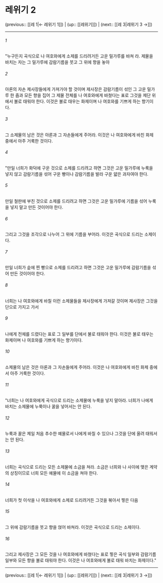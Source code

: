 # 레위기 2

(previous:: [[레 1|← 레위기 1]]) | (up:: [[레위기]]) | (next:: [[레 3|레위기 3 →]])

***




###### 1 

"누구든지 곡식으로 나 여호와에게 소제를 드리려거든 고운 밀가루를 바쳐 라. 제물을 바치는 자는 그 밀가루에 감람기름을 붓고 그 위에 향을 놓아 



###### 2 

아론의 자손 제사장들에게 가져가야 할 것이며 제사장은 감람기름이 섞인 그 고운 밀가루 한 줌과 모든 향을 집어 그 제물 전체를 나 여호와에게 바쳤다는 표로 그것을 제단 위에서 불로 태워야 한다. 이것은 불로 태우는 화제이며 나 여호와를 기쁘게 하는 향기이다. 



###### 3 

그 소제물의 남은 것은 아론과 그 자손들에게 주어라. 이것은 나 여호와에게 바친 화제 중에서 아주 거룩한 것이다. 



###### 4 

"만일 너희가 화덕에 구운 것으로 소제를 드리려고 하면 그것은 고운 밀가루에 누룩을 넣지 않고 감람기름을 섞어 구운 빵이나 감람기름을 발라 구운 얇은 과자여야 한다. 



###### 5 

만일 철판에 부친 것으로 소제를 드리려고 하면 그것은 고운 밀가루에 기름을 섞어 누룩을 넣지 말고 만든 것이어야 한다. 



###### 6 

그리고 그것을 조각으로 나누어 그 위에 기름을 부어라. 이것은 곡식으로 드리는 소제이다. 



###### 7 

만일 너희가 솥에 찐 빵으로 소제를 드리려고 하면 그것은 고운 밀가루에 감람기름을 섞어 만든 것이어야 한다. 



###### 8 

너희는 나 여호와에게 바칠 이런 소제물들을 제사장에게 가져갈 것이며 제사장은 그것을 단으로 가지고 가서 



###### 9 

나에게 전체를 드렸다는 표로 그 일부를 단에서 불로 태워야 한다. 이것은 불로 태우는 화제이며 나 여호와를 기쁘게 하는 향기이다. 



###### 10 

소제물의 남은 것은 아론과 그 자손들에게 주어라. 이것은 나 여호와에게 바친 화제 중에서 아주 거룩한 것이다. 



###### 11 

"너희는 나 여호와에게 곡식으로 드리는 소제물에 누룩을 넣지 말아라. 너희가 나에게 바치는 소제물에 누룩이나 꿀을 넣어서는 안 된다. 



###### 12 

누룩과 꿀은 제일 처음 추수한 예물로서 나에게 바칠 수 있으나 그것을 단에 올려 태워서는 안 된다. 



###### 13 

너희는 곡식으로 드리는 모든 소제물에 소금을 쳐라. 소금은 너희와 나 사이에 맺은 계약의 상징이므로 너희 모든 예물에 이 소금을 쳐야 한다. 



###### 14 

너희가 첫 이삭을 나 여호와에게 소제로 드리려거든 그것을 볶아서 찧은 다음 



###### 15 

그 위에 감람기름을 붓고 향을 얹어 바쳐라. 이것은 곡식으로 드리는 소제이다. 



###### 16 

그리고 제사장은 그 모든 것을 나 여호와에게 바쳤다는 표로 찧은 곡식 일부와 감람기름 일부와 모든 향을 불로 태워야 한다. 이것은 나 여호와에게 불로 태워 바치는 화제이다."

***

(previous:: [[레 1|← 레위기 1]]) | (up:: [[레위기]]) | (next:: [[레 3|레위기 3 →]])
